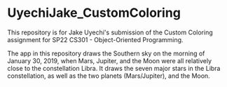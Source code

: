 # UyechiJake_CustomColoring

This repository is for Jake Uyechi's submission of the Custom Coloring assignment for SP22 CS301 - Object-Oriented Programming.

The app in this repository draws the Southern sky on the morning of January 30, 2019, when Mars, Jupiter, and the Moon were all relatively close to the constellation Libra.
It draws the seven major stars in the Libra constellation, as well as the two planets (Mars/Jupiter), and the Moon.
